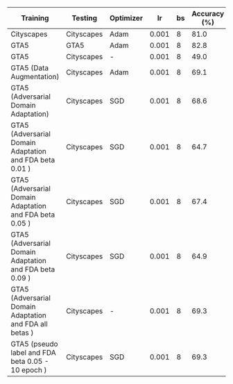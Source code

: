 | Training | Testing| Optimizer | lr | bs |Accuracy (%) | MIoU(%) | Training Time |
|----------|----------|----------|----------|----------|----------|----------|----------|
| Cityscapes | Cityscapes |Adam| 0.001 | 8 | 81.0 | 54.3 | 03:03|
| GTA5 | GTA5 |Adam| 0.001 | 8 | 82.8 | 64.7 | 02:43 |
| GTA5 | Cityscapes |-| 0.001 | 8 | 49.0 | 16.5 |-|
| GTA5 (Data Augmentation) | Cityscapes |Adam| 0.001 | 8 |69.1  | 26.0 | 02:59 | 
| GTA5 (Adversarial Domain Adaptation) | Cityscapes |SGD| 0.001 | 8 |68.6  | 26.1 | 04:54 | 
| GTA5 (Adversarial Domain Adaptation and FDA beta 0.01 ) | Cityscapes |SGD| 0.001 | 8 |64.7  | 22.2 | 05:20 | 
| GTA5 (Adversarial Domain Adaptation and FDA beta 0.05 ) | Cityscapes |SGD| 0.001 | 8 |67.4  | 23.6 | 05:17 | 
| GTA5 (Adversarial Domain Adaptation and FDA beta 0.09 ) | Cityscapes |SGD| 0.001 | 8 | 64.9 | 22.0 | 05:18 | 
| GTA5 (Adversarial Domain Adaptation and FDA all betas ) | Cityscapes |-| 0.001 | 8 |69.3  | 25.2 | - | 
| GTA5 (pseudo label and FDA beta 0.05 - 10 epoch ) | Cityscapes |SGD| 0.001 | 8 |69.3  | 25.3 | 05:48 | 